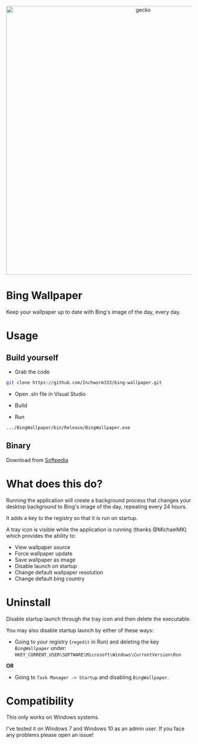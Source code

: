 <p align="center">
  <img src="https://github.com/kompiuter/bing-wallpaper/blob/master/resources/geckorain.jpg?raw=true" alt="gecko" width="728"/>
</p>

# Bing Wallpaper
Keep your wallpaper up to date with Bing's image of the day, every day.

# Usage

## Build yourself

 - Grab the code

```bash
git clone https://github.com/Inchworm333/bing-wallpaper.git
````

 - Open .sln file in Visual Studio

 - Build

 - Run

```
.../BingWallpaper/bin/Release/BingWallpaper.exe
```

## Binary

Download from [Softpedia](http://www.softpedia.com/get/Desktop-Enhancements/Other-Desktop-Enhancements/KK-Bing-Wallpaper.shtml)

# What does this do?

Running the application will create a background process that changes your desktop background to Bing's image of the day, repeating every 24 hours.

It adds a key to the registry so that it is run on startup.

A tray icon is visible while the application is running (thanks @MichaelMK) which provides the ability to:

* View wallpaper source
* Force wallpaper update
* Save wallpaper as image
* Disable launch on startup
* Change default wallpaper resolution
* Change default bing country

# Uninstall

Disable startup launch through the tray icon and then delete the executable.



You may also disable startup launch by either of these ways:
 
 - Going to your registry (`regedit` in Run) and deleting the key `BingWallpaper` under: `HKEY_CURRENT_USER\SOFTWARE\Microsoft\Windows\CurrentVersion\Run`
 
**OR**
 
 - Going to `Task Manager -> Startup` and disabling `BingWallpaper`.

# Compatibility

This only works on Windows systems.

I've tested it on Windows 7 and Windows 10 as an admin user. If you face any problems please open an issue!
